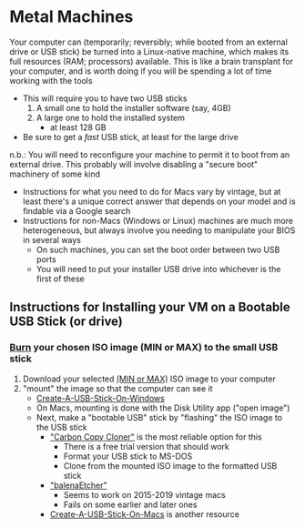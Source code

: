 # Metal Machines

Your computer can (temporarily; reversibly; while booted from an external drive or USB stick) be turned into a Linux-native machine, which makes its full resources (RAM; processors) available. This is like a brain transplant for your computer, and is worth doing if you will be spending a lot of time working with the tools

* This will require you to have two USB sticks
   1. A small one to hold the installer software (say, 4GB)
   1. A large one to hold the installed system
      * at least 128 GB
* Be sure to get a _fast_ USB stick, at least for the large drive

n.b.: You will need to reconfigure your machine to permit it to boot from an external drive. This probably will involve disabling a "secure boot" machinery of some kind

   * Instructions for what you need to do for Macs vary by vintage, but at least there's a unique correct answer that depends on your model and is findable via a Google search
   * Instructions for non-Macs (Windows or Linux) machines are much more heterogeneous, but always involve you needing to manipulate your BIOS in several ways
      * On such machines, you can set the boot order between two USB ports
	  * You will need to put your installer USB drive into whichever is the first of these

## Instructions for Installing your VM on a Bootable USB Stick (or drive)

### [Burn](#burn) your chosen ISO image (MIN or MAX) to the small USB stick

1. Download your selected [(MIN or MAX)](https://github.com/econ-ark/econ-ark-tools/master/Software/Size.md) ISO image to your computer
0. "mount" the image so that the computer can see it
   * [Create-A-USB-Stick-On-Windows](https://ubuntu.com/tutorials/create-a-usb-stick-on-windows)
   * On Macs, mounting is done with the Disk Utility app ("open image")
   * Next, make a "bootable USB" stick by "flashing" the ISO image to the USB stick
      * ["Carbon Copy Cloner"](https://bombich.com/software/download_ccc.php) is the most reliable option for this
	     * There is a free trial version that should work
	     * Format your USB stick to MS-DOS
		 * Clone from the mounted ISO image to the formatted USB stick
      * ["balenaEtcher"](https://balena.io/etcher/)
	     * Seems to work on 2015-2019 vintage macs
	     * Fails on some earlier and later ones
      * [Create-A-USB-Stick-On-Macs](https://ubuntu.com/tutorials/create-a-usb-stick-on-macs) is another resource

